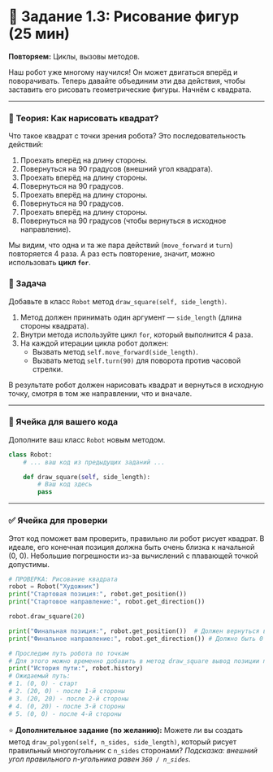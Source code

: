 # 🎨 Задание 1.3: Рисование фигур (25 мин)

**Повторяем:** Циклы, вызовы методов.

Наш робот уже многому научился! Он может двигаться вперёд и поворачивать. Теперь давайте объединим эти два действия, чтобы заставить его рисовать геометрические фигуры. Начнём с квадрата.

---

### 🧠 Теория: Как нарисовать квадрат?

Что такое квадрат с точки зрения робота? Это последовательность действий:

1. Проехать вперёд на длину стороны.
2. Повернуться на 90 градусов (внешний угол квадрата).
3. Проехать вперёд на длину стороны.
4. Повернуться на 90 градусов.
5. Проехать вперёд на длину стороны.
6. Повернуться на 90 градусов.
7. Проехать вперёд на длину стороны.
8. Повернуться на 90 градусов (чтобы вернуться в исходное направление).

Мы видим, что одна и та же пара действий (`move_forward` и `turn`) повторяется 4 раза. А раз есть повторение, значит, можно использовать **цикл `for`**.

### 📝 Задача

Добавьте в класс `Robot` метод `draw_square(self, side_length)`.

1. Метод должен принимать один аргумент — `side_length` (длина стороны квадрата).
2. Внутри метода используйте цикл `for`, который выполнится 4 раза.
3. На каждой итерации цикла робот должен:
   - Вызвать метод `self.move_forward(side_length)`.
   - Вызвать метод `self.turn(90)` для поворота против часовой стрелки.

В результате робот должен нарисовать квадрат и вернуться в исходную точку, смотря в том же направлении, что и вначале.

---

### 🚀 Ячейка для вашего кода

Дополните ваш класс `Robot` новым методом.

```python
class Robot:
    # ... ваш код из предыдущих заданий ...

    def draw_square(self, side_length):
        # Ваш код здесь
        pass
```

---

### ✅ Ячейка для проверки

Этот код поможет вам проверить, правильно ли робот рисует квадрат. В идеале, его конечная позиция должна быть очень близка к начальной (0, 0). Небольшие погрешности из-за вычислений с плавающей точкой допустимы.

```python
# ПРОВЕРКА: Рисование квадрата
robot = Robot("Художник")
print("Стартовая позиция:", robot.get_position())
print("Стартовое направление:", robot.get_direction())

robot.draw_square(20)

print("Финальная позиция:", robot.get_position())  # Должен вернуться в (0, 0) или очень близко
print("Финальное направление:", robot.get_direction()) # Должно быть 0 (360 % 360)

# Проследим путь робота по точкам
# Для этого можно временно добавить в метод draw_square вывод позиции после каждого шага
print("История пути:", robot.history)
# Ожидаемый путь:
# 1. (0, 0) - старт
# 2. (20, 0) - после 1-й стороны
# 3. (20, 20) - после 2-й стороны
# 4. (0, 20) - после 3-й стороны
# 5. (0, 0) - после 4-й стороны
```

⭐ **Дополнительное задание (по желанию):**
Можете ли вы создать метод `draw_polygon(self, n_sides, side_length)`, который рисует правильный многоугольник с `n_sides` сторонами?
*Подсказка: внешний угол правильного n-угольника равен `360 / n_sides`.*
